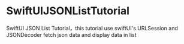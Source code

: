 # SwiftUIJSONListTutorial
 SwiftUI JSON List Tutorial，this tutorial use swiftUI's URLSession and  JSONDecoder  fetch json data and display data in list
